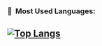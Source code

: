 ### 🐍 &nbsp;Most Used Languages:
[![Top Langs](https://github-readme-stats.vercel.app/api/top-langs/?username=AndrewApollo628&layout=compact&theme=vision-friendly-dark)](https://github.com/AndrewApollo628/github-readme-stats)
---
